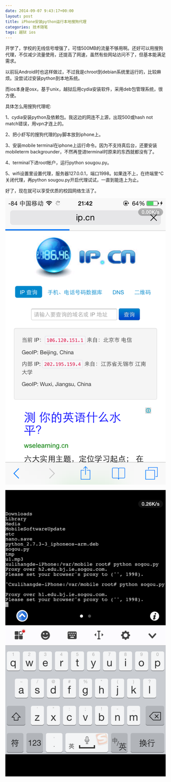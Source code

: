 ```yaml
---
date: 2014-09-07 9:43:17+00:00
layout: post
title: iPhone安装python运行本地搜狗代理
categories: 技术随笔
tags: 越狱 ios
---
```


开学了，学校的无线信号增强了，可惜500MB的流量不够用啊。还好可以用搜狗代理，不仅减少流量使用，还提高了网速，虽然有些网站访问不了，但基本能满足需求。

以前玩Android时也这样做过，不过我是chroot到debian系统里运行的，比较麻烦。没尝试过安装python到本地系统。

而ios本身是osx，基于unix，越狱后用cydia安装软件，采用deb包管理系统，很方便。

具体怎么用搜狗代理呢:

1、cydia安装python及依赖包。我这边的网连不上源，出现500或hash not match错误，用vpn才连上的。

2、把小虾写的搜狗代理的py脚本放到iphone上。

3、安装mobile terminal在iphone上运行命令。因为不支持真后台，还要安装mobileterm backgrounder，不然再登进terminal时原来的东西就都没有了。

4、terminal下进root帐户，运行python sougou.py。

5、wifi设置里设置代理，服务器127.0.0.1，端口1998。如果连不上，在终端里^C关闭代理，再python sougou.py开启代理试试，一直到能连上为止。

好了，现在就可以享受优质的校园网络生活了。

![](/album/ios/sougou1.PNG)

![](/album/ios/sougou2.PNG)








